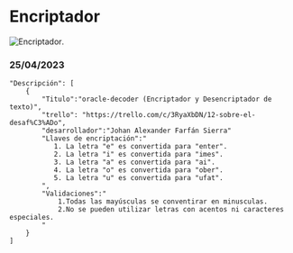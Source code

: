 # Encriptador
![Encriptador](https://github.com/JohanFarfan25/oracle-decoder/assets/71784239/7fe8d7da-867c-4b17-8738-839a421a9808).

### 25/04/2023
```
"Descripción": [
    {
        "Titulo":"oracle-decoder (Encriptador y Desencriptador de texto)",
        "trello": "https://trello.com/c/3RyaXbDN/12-sobre-el-desaf%C3%ADo",
        "desarrollador":"Johan Alexander Farfán Sierra"
        "Llaves de encriptación":"
           1. La letra "e" es convertida para "enter".
           2. La letra "i" es convertida para "imes".
           3. La letra "a" es convertida para "ai".           
           4. La letra "o" es convertida para "ober".
           5. La letra "u" es convertida para "ufat".
        ",
        "Validaciones":"
            1.Todas las mayúsculas se conventirar en minusculas.
            2.No se pueden utilizar letras con acentos ni caracteres especiales.
        "
    }
]
```

